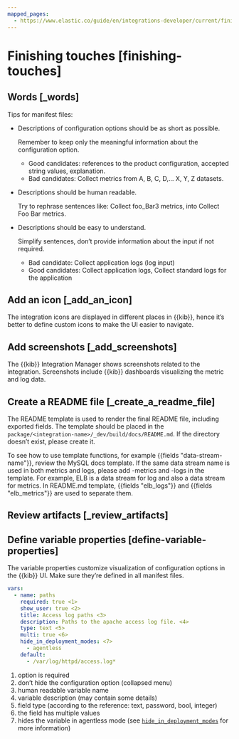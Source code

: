 ```yaml
---
mapped_pages:
  - https://www.elastic.co/guide/en/integrations-developer/current/finishing-touches.html
---
```


# Finishing touches [finishing-touches]

## Words [_words]

Tips for manifest files:

* Descriptions of configuration options should be as short as possible.

    Remember to keep only the meaningful information about the configuration option.

    * Good candidates: references to the product configuration, accepted string values, explanation.
    * Bad candidates: Collect metrics from A, B, C, D,…​ X, Y, Z datasets.


* Descriptions should be human readable.

    Try to rephrase sentences like: Collect foo_Bar3 metrics, into Collect Foo Bar metrics.

* Descriptions should be easy to understand.

    Simplify sentences, don’t provide information about the input if not required.

    * Bad candidate: Collect application logs (log input)
    * Good candidates: Collect application logs, Collect standard logs for the application



## Add an icon [_add_an_icon]

The integration icons are displayed in different places in {{kib}}, hence it’s better to define custom icons to make the UI easier to navigate.


## Add screenshots [_add_screenshots]

The {{kib}} Integration Manager shows screenshots related to the integration. Screenshots include {{kib}} dashboards visualizing the metric and log data.


## Create a README file [_create_a_readme_file]

The README template is used to render the final README file, including exported fields. The template should be placed in the `package/<integration-name>/_dev/build/docs/README.md`. If the directory doesn’t exist, please create it.

To see how to use template functions, for example {{fields "data-stream-name"}}, review the MySQL docs template. If the same data stream name is used in both metrics and logs, please add -metrics and -logs in the template. For example, ELB is a data stream for log and also a data stream for metrics. In README.md template, {{fields "elb_logs"}} and {{fields "elb_metrics"}} are used to separate them.


## Review artifacts [_review_artifacts]



## Define variable properties [define-variable-properties]

The variable properties customize visualization of configuration options in the {{kib}} UI. Make sure they’re defined in all manifest files.

```yaml
vars:
  - name: paths
    required: true <1>
    show_user: true <2>
    title: Access log paths <3>
    description: Paths to the apache access log file. <4>
    type: text <5>
    multi: true <6>
    hide_in_deployment_modes: <7>
      - agentless
    default:
      - /var/log/httpd/access.log*
```

1. option is required
2. don’t hide the configuration option (collapsed menu)
3. human readable variable name
4. variable description (may contain some details)
5. field type (according to the reference: text, password, bool, integer)
6. the field has multiple values
7. hides the variable in agentless mode (see [`hide_in_deployment_modes`](/extend/define-deployment-modes.md#hide-in-deployment-modes) for more information)



